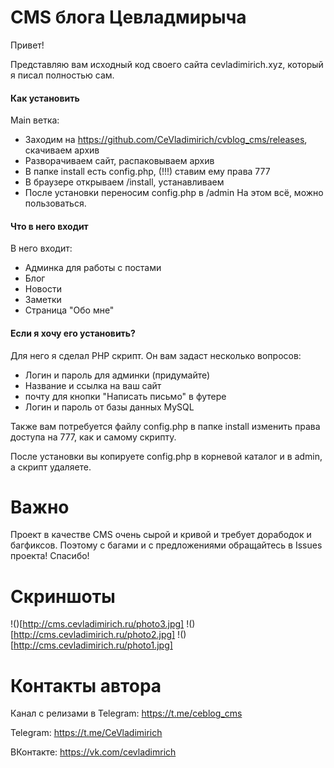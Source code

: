 # CMS блога Цевладмирыча
Привет!

Представляю вам исходный код своего сайта cevladimirich.xyz, который я писал полностью сам.
#### Как установить
Main ветка:
- Заходим на https://github.com/CeVladimirich/cvblog_cms/releases, скачиваем архив
- Разворачиваем сайт, распаковываем архив
- В папке install есть config.php, (!!!) ставим ему права 777
- В браузере открываем /install, устанавливаем
- После установки переносим config.php в /admin
На этом всё, можно пользоваться.
#### Что в него входит
В него входит:
- Админка для работы с постами
- Блог
- Новости
- Заметки
- Страница "Обо мне"
#### Если я хочу его установить?
Для него я сделал PHP скрипт. Он вам задаст несколько вопросов:
- Логин и пароль для админки (придумайте)
- Название и ссылка на ваш сайт
- почту для кнопки "Написать письмо" в футере
- Логин и пароль от базы данных MySQL

Также вам потребуется файлу config.php в папке install изменить права доступа на 777, как и самому скрипту.

После установки вы копируете config.php в корневой каталог и в admin, а скрипт удаляете.
# Важно
Проект в качестве CMS очень сырой и кривой и требует дорабодок и багфиксов. Поэтому с багами и с предложениями обращайтесь в Issues проекта! Спасибо!
# Скриншоты
!()[http://cms.cevladimirich.ru/photo3.jpg]
!()[http://cms.cevladimirich.ru/photo2.jpg]
!()[http://cms.cevladimirich.ru/photo1.jpg]
# Контакты автора
Канал с релизами в Telegram: https://t.me/ceblog_cms

Telegram: https://t.me/CeVladimirich

ВКонтакте: https://vk.com/cevladimrich
